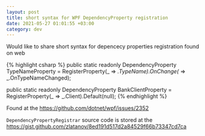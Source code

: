 ```yaml
---
layout: post
title: short syntax for WPF DependencyProperty registration
date: 2021-05-27 01:01:55 +03:00 
category: dev
---
```


Would like to share short syntax for depencecy properties registration found on web

{% highlight csharp %}
public static readonly DependencyProperty TypeNameProperty = RegisterProperty(_ => _.TypeName).OnChange(_ => _.OnTypeNameChanged);

public static readonly DependencyProperty BankClientProperty = RegisterProperty(_ => _.Client).Default(null);
{% endhighlight %}

Found at the https://github.com/dotnet/wpf/issues/2352


`DependencyPropertyRegistrar` source code is stored at the https://gist.github.com/zlatanov/8ed191d517d2a84529f66b73347cd7ca